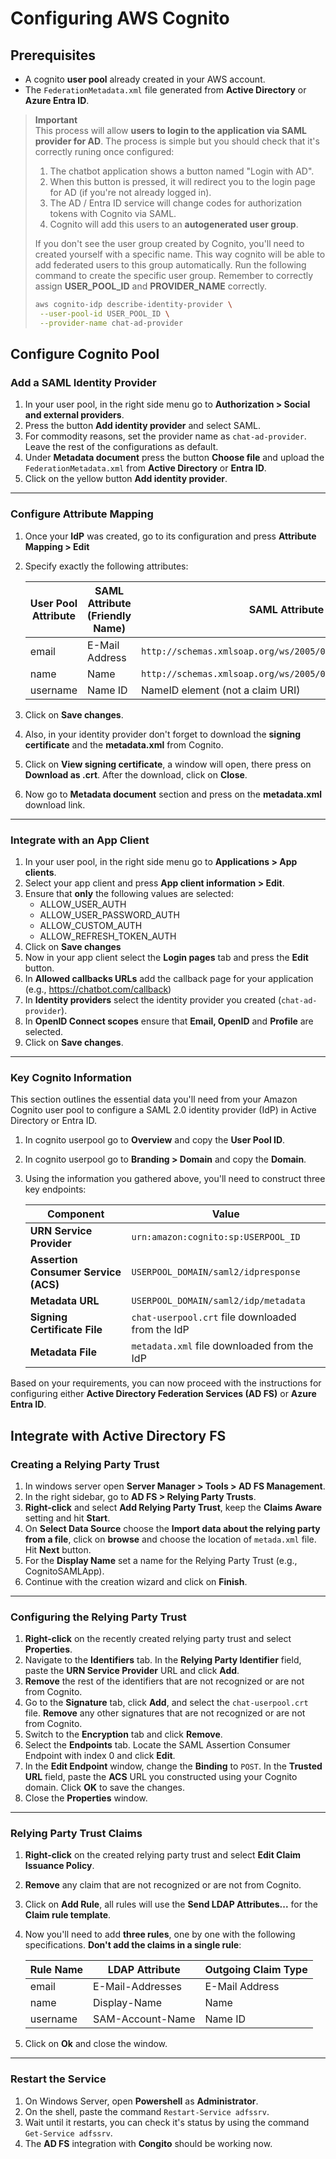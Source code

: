 # Configuring AWS Cognito

## Prerequisites

- A cognito **user pool** already created in your AWS account.
- The `FederationMetadata.xml` file generated from **Active Directory** or **Azure Entra ID**.

> **Important**  
> This process will allow **users to login to the application via SAML provider for AD**. The process is simple but you should check that it's correctly runing once configured:
>
> 1. The chatbot application shows a button named "Login with AD".
> 2. When this button is pressed, it will redirect you to the login page for AD (if you're not already logged in).
> 3. The AD / Entra ID service will change codes for authorization tokens with Cognito via SAML.
> 4. Cognito will add this users to an **autogenerated user group**.
>
>
> If you don't see the user group created by Cognito, you'll need to created yourself with a specific name. This way cognito will be able to add federated users to this group automatically.
> Run the following command to create the specific user group. Remember to correctly assign **USER_POOL_ID** and **PROVIDER_NAME** correctly.
>
> ```bash
> aws cognito-idp describe-identity-provider \
>  --user-pool-id USER_POOL_ID \
>  --provider-name chat-ad-provider
> ```

## Configure Cognito Pool

### Add a SAML Identity Provider

1. In your user pool, in the right side menu go to **Authorization > Social and external providers**.
2. Press the button **Add identity provider** and select SAML.
3. For commodity reasons, set the provider name as `chat-ad-provider`. Leave the rest of the configurations as default.
4. Under **Metadata document** press the button **Choose file** and upload the `FederationMetadata.xml` from **Active Directory** or **Entra ID**.
5. Click on the yellow button **Add identity provider**.

---

### Configure Attribute Mapping

1. Once your **IdP** was created, go to its configuration and press **Attribute Mapping > Edit**
2. Specify exactly the following attributes:

   | User Pool Attribute | SAML Attribute (Friendly Name) | SAML Attribute (Full URI)                                            |
   | ------------------- | ------------------------------ | -------------------------------------------------------------------- |
   | email               | E-Mail Address                 | `http://schemas.xmlsoap.org/ws/2005/05/identity/claims/emailaddress` |
   | name                | Name                           | `http://schemas.xmlsoap.org/ws/2005/05/identity/claims/name`         |
   | username            | Name ID                        | NameID element (not a claim URI)                                     |

3. Click on **Save changes**.
4. Also, in your identity provider don't forget to download the **signing certificate** and the **metadata.xml** from Cognito.
5. Click on **View signing certificate**, a window will open, there press on **Download as .crt**. After the download, click on **Close**.
6. Now go to **Metadata document** section and press on the **metadata.xml** download link.

---

### Integrate with an App Client

1. In your user pool, in the right side menu go to **Applications > App clients**.
2. Select your app client and press **App client information > Edit**.
3. Ensure that **only** the following values are selected:
   - ALLOW_USER_AUTH
   - ALLOW_USER_PASSWORD_AUTH
   - ALLOW_CUSTOM_AUTH
   - ALLOW_REFRESH_TOKEN_AUTH
4. Click on **Save changes**
5. Now in your app client select the **Login pages** tab and press the **Edit** button.
6. In **Allowed callbacks URLs** add the callback page for your application (e.g., <https://chatbot.com/callback>)
7. In **Identity providers** select the identity provider you created (`chat-ad-provider`).
8. In **OpenID Connect scopes** ensure that **Email, OpenID** and **Profile** are selected.
9. Click on **Save changes**.

---

### Key Cognito Information

This section outlines the essential data you'll need from your Amazon Cognito user pool to configure a SAML 2.0 identity provider (IdP) in Active Directory or Entra ID.

1. In cognito userpool go to **Overview** and copy the **User Pool ID**.
2. In cognito userpool go to **Branding > Domain** and copy the **Domain**.
3. Using the information you gathered above, you'll need to construct three key endpoints:

   | Component                            | Value                                            |
   | ------------------------------------ | ------------------------------------------------ |
   | **URN Service Provider**             | `urn:amazon:cognito:sp:USERPOOL_ID`              |
   | **Assertion Consumer Service (ACS)** | `USERPOOL_DOMAIN/saml2/idpresponse`              |
   | **Metadata URL**                     | `USERPOOL_DOMAIN/saml2/idp/metadata`             |
   | **Signing Certificate File**         | `chat-userpool.crt` file downloaded from the IdP |
   | **Metadata File**                    | `metadata.xml` file downloaded from the IdP      |

Based on your requirements, you can now proceed with the instructions for configuring either **Active Directory Federation Services (AD FS)** or **Azure Entra ID**.

## Integrate with Active Directory FS

### Creating a Relying Party Trust

1. In windows server open **Server Manager > Tools > AD FS Management**.
2. In the right sidebar, go to **AD FS > Relying Party Trusts**.
3. **Right-click** and select **Add Relying Party Trust**, keep the **Claims Aware** setting and hit **Start**.
4. On **Select Data Source** choose the **Import data about the relying party from a file**, click on **browse** and choose the location of `metada.xml` file. Hit **Next** button.
5. For the **Display Name** set a name for the Relying Party Trust (e.g., CognitoSAMLApp).
6. Continue with the creation wizard and click on **Finish**.

---

### Configuring the Relying Party Trust

1. **Right-click** on the recently created relying party trust and select **Properties**.
2. Navigate to the **Identifiers** tab. In the **Relying Party Identifier** field, paste the **URN Service Provider** URL and click **Add**.
3. **Remove** the rest of the identifiers that are not recognized or are not from Cognito.
4. Go to the **Signature** tab, click **Add**, and select the `chat-userpool.crt` file. **Remove** any other signatures that are not recognized or are not from Cognito.
5. Switch to the **Encryption** tab and click **Remove**.
6. Select the **Endpoints** tab. Locate the SAML Assertion Consumer Endpoint with index 0 and click **Edit**.
7. In the **Edit Endpoint** window, change the **Binding** to `POST`. In the **Trusted URL** field, paste the **ACS** URL you constructed using your Cognito domain. Click **OK** to save the changes.
8. Close the **Properties** window.

---

### Relying Party Trust Claims

1. **Right-click** on the created relying party trust and select **Edit Claim Issuance Policy**.
2. **Remove** any claim that are not recognized or are not from Cognito.
3. Click on **Add Rule**, all rules will use the **Send LDAP Attributes...** for the **Claim rule template**.
4. Now you'll need to add **three rules**, one by one with the following specifications. **Don't add the claims in a single rule**:

   | Rule Name | LDAP Attribute   | Outgoing Claim Type |
   | --------- | ---------------- | ------------------- |
   | email     | E-Mail-Addresses | E-Mail Address      |
   | name      | Display-Name     | Name                |
   | username  | SAM-Account-Name | Name ID             |

5. Click on **Ok** and close the window.

---

### Restart the Service

1. On Windows Server, open **Powershell** as **Administrator**.
2. On the shell, paste the command `Restart-Service adfssrv`.
3. Wait until it restarts, you can check it's status by using the command `Get-Service adfssrv`.
4. The **AD FS** integration with **Congito** should be working now.
